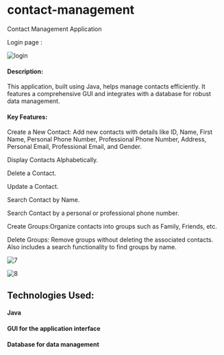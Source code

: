 # contact-management
Contact Management Application

 Login page : 

![login](https://github.com/user-attachments/assets/af2a1ac9-3ee7-4d6b-83ab-9fcfccc72944)

#### Description:
 This application, built using Java, helps manage contacts efficiently. It features a comprehensive GUI and integrates with a database for robust data management.

#### Key Features:

  Create a New Contact: Add new contacts with details like ID, Name, First Name, Personal Phone Number, Professional Phone Number, Address, Personal Email, Professional Email, and Gender.
  
 Display Contacts Alphabetically.
 
 Delete a Contact.
 
 Update a Contact.
 
 Search Contact by Name.
 
Search Contact by a personal or professional phone number.

 Create Groups:Organize contacts into groups such as Family, Friends, etc.
 
 Delete Groups: Remove groups without deleting the associated contacts. Also includes a search functionality to find groups by name.

![7](https://github.com/user-attachments/assets/6671b29b-ec5e-4f5d-8a05-0a537dac1f35)

![8](https://github.com/user-attachments/assets/b43baede-1e3c-4aef-a0b7-833ff133dc14)

## Technologies Used:

#### Java
#### GUI for the application interface
#### Database for data management



